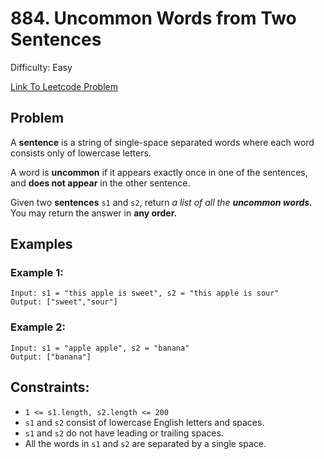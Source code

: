 # 884. Uncommon Words from Two Sentences
Difficulty: Easy

[Link To Leetcode Problem](https://leetcode.com/problems/uncommon-words-from-two-sentences/)

## Problem
A **sentence** is a string of single-space separated words where each word consists only of lowercase letters.

A word is **uncommon** if it appears exactly once in one of the sentences, and **does not appear** in the other sentence.

Given two **sentences** `s1` and `s2`, return *a list of all the **uncommon words.*** You may return the answer in **any order.**

## Examples
### Example 1:
```
Input: s1 = "this apple is sweet", s2 = "this apple is sour"
Output: ["sweet","sour"]
```
### Example 2:
```
Input: s1 = "apple apple", s2 = "banana"
Output: ["banana"]
```

## Constraints:
- `1 <= s1.length, s2.length <= 200`
- `s1` and `s2` consist of lowercase English letters and spaces.
- `s1` and `s2` do not have leading or trailing spaces.
- All the words in `s1` and `s2` are separated by a single space.
